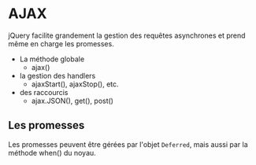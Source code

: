 # AJAX

jQuery facilite grandement la gestion des requêtes asynchrones et prend même en charge les promesses.


* La méthode globale
  * ajax()
* la gestion des handlers
  * ajaxStart(), ajaxStop(), etc.
* des raccourcis
  * ajax.JSON(), get(), post()

## Les promesses

Les promesses peuvent être gérées par l'objet `Deferred`, mais aussi par la méthode when() du noyau.